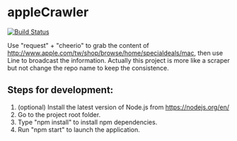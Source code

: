 # appleCrawler

[![Build Status](https://travis-ci.org/grimmer0125/appleCrawler-node.svg?branch=master)](https://travis-ci.org/grimmer0125/appleCrawler-node)

Use "request" + "cheerio" to grab the content of http://www.apple.com/tw/shop/browse/home/specialdeals/mac, then use Line to broadcast the information. Actually this project is more like a scraper but not change the repo name to keep the consistence.

## Steps for development:

1. (optional) Install the latest version of Node.js from https://nodejs.org/en/
2. Go to the project root folder.
3. Type "npm install" to install npm dependencies.
4. Run "npm start" to launch the application.
